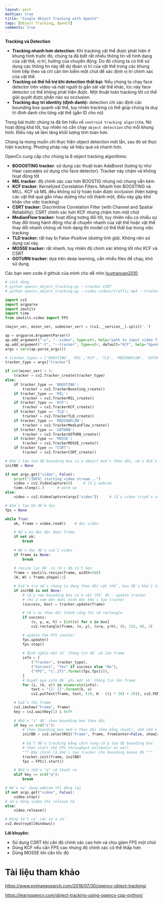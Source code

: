 ```yaml
---
layout: post
mathjax: true
title: "Single Object Tracking with OpenCV"
tags: [Object Tracking, OpenCV]
comments: true
---
```


**Tracking và Detection**

* **Tracking nhanh hơn detection:** Khi tracking vật thể được phát hiện ở khung hình trước đó, chúng ta đã biết rất nhiều thông tin về hình dạng của vật thể, vị trí, hướng của chuyển động. Do đó chúng ta có thể sử dụng các thông tin này để dự đoán vị trí của vật thể trong các khung hình tiếp theo và chỉ cần tìm kiếm một chút để xác định vị trí chính xác của vật thể. 
* **Tracking có thể hỗ trợ khi detection thất bại:** Nếu chúng ta chạy face detector trên video và mặt người bị gần sát vật thể khác, lúc này face detector có thể không phát hiện được. Một thuật toán tracking tốt có thể giải quyết được phần nào sự occlusion.
* **Tracking duy trì identity (định danh):** detection chỉ xác định các bounding box quanh vật thể, tuy nhiên tracking có thể giúp chúng ta duy trì đình danh cho từng vật thể (gắn ID cho nó)

Trong bài trước chúng ta đã tìm hiểu về `centroid tracking algorithm`. Nó hoạt động khá tốt, tuy nhiên nó cần chạy `object detection` cho mỗi khung hình. Điều này sẽ làm tăng khối lượng tính toán hơn.

Chúng ta mong muốn chỉ thực hiện object detection một lần, sau đó sẽ thực hiện tracking. Phương pháp này sẽ hiệu quả và nhanh hơn. 

OpenCv cung cấp cho chúng ta 8 object tracking algorithms:
* **BOOOSTING tracker**: sử dụng các thuật toán AdaBoost (tương tự như Haar cascades sử dụng cho face detector). Tracker này chậm và không hoạt động tốt
* **MIL tracker**: độ chính xác cao hơn BOOSTIG nhưng nói chung vẫn kém
* **KCF tracker**: Kernelized Correlation Filters. Nhanh hơn BOOSTING và MILL. KCF và MIL đều không xử lý hoàn toàn được occlusion (hiện tượng các vật thể quá gần nhau dường như nối thành một, điều này gây khó khăn cho việc tracking)
* **CSRT tracker:** Discrimitive Correlation Filter (with Channel and Spatial Reliability). CSRT chính xác hơn KCF nhưng chậm hơn một chút
* **MedianFlow tracker:** hoạt đồng tương đối tốt, tuy nhiên nếu có nhiều sự thay đổi trong hành động như di chuyển nhanh của vật thể hoặc vật thể thay đổi nhanh chóng về hình dạng thì model có thể thất bại trong việc tracking
* **TLD tracker:** rất hay bị False-Positive (dương tính giả). Không nên sử dụng caí này.
* **MOSSE tracker:** rất nhanh, tuy nhiên độ chính xác không tốt như KCF và CSRT
* **GOTURN tracker:** dựa trên deep learning, cần nhiều files để chạy, khó sử dụng.

Các bạn xem code ở github của mình cho dễ nhìn [huytranvan2010](https://github.com/huytranvan2010/OpenCV-Object-Tracking)
```python
# Cách dùng
# python opencv_object_tracking.py --tracker CSRT
# python opencv_object_tracking.py --video videos/traffic.mp4 --tracker CSRT

import cv2
import argparse
import imutils
import time
from imutils.video import FPS

(major_ver, minor_ver, subminor_ver) = (cv2.__version__).split('.')

ap = argparse.ArgumentParser()
ap.add_argument("-v", "--video", type=str, help="path to input video file")
ap.add_argument("-t", "--tracker", type=str, default="KCF", help="OpenCV object tracker type")
args = vars(ap.parse_args())

# tracker_types = ['BOOSTING', 'MIL','KCF', 'TLD', 'MEDIANFLOW', 'GOTURN', 'MOSSE', 'CSRT']
tracker_type = args["tracker"]

if int(minor_ver) < 3:
    tracker = cv2.Tracker_create(tracker_type)
else:
    if tracker_type == 'BOOSTING':
        tracker = cv2.TrackerBoosting_create()
    if tracker_type == 'MIL':
        tracker = cv2.TrackerMIL_create()
    if tracker_type == 'KCF':
        tracker = cv2.TrackerKCF_create()
    if tracker_type == 'TLD':
        tracker = cv2.TrackerTLD_create()
    if tracker_type == 'MEDIANFLOW':
        tracker = cv2.TrackerMedianFlow_create()
    if tracker_type == 'GOTURN':
        tracker = cv2.TrackerGOTURN_create()
    if tracker_type == 'MOSSE':
        tracker = cv2.TrackerMOSSE_create()
    if tracker_type == "CSRT":
        tracker = cv2.TrackerCSRT_create()

# Khởi tạo tọa độ bounding box của obejct muốn theo dõi, nếu điền vào ở dưới sẽ xử lý 
initBB = None

if not args.get("video", False):
    print("[INFO] starting video stream...")
    video = cv2.VideoCapture(0)     # lấy webcam
    time.sleep(1.)      # warm up
else:
    video = cv2.VideoCapture(args["video"])     # lấy video truyền vào

# khởi tạo bộ đếm fps
fps = None

while True:
    ok, frame = video.read()    # đọc video

    # Nếu ko đọc đọc được frame
    if not ok:
        break
    
    # Nếu đọc đến cuối video
    if frame is None:
        break
    
    # resize lại để có tốc độ tốt hơn
    frame = imutils.resize(frame, width=500)
    (H, W) = frame.shape[:2]

    # kiểm tra nếu chúng ta đang theo dõi vật thể, ban đầu khởi tạo ininBB
    if initBB is not None:
        # lấy new bounding box của vật thể đó - update tracker
        # chú ý xem bên dưới mình mới khởi tạo tracker
        (success, box) = tracker.update(frame)

        # nếu sự theo dõi thành công thì vẽ rectangle
        if success:
            (x, y, w, h) = [int(v) for v in box]
            cv2.rectangle(frame, (x, y), (x+w, y+h), (0, 255, 0), 2)

        # update the FPS counter
        fps.update()
        fps.stop()
        
        # định nghĩa một số thông tin để vẽ lên frame
        info = [
            ("Tracker", tracker_type),
            ("Success", "Yes" if success else "No"),
            ("FPS", "{:.2f}".format(fps.fps())),
        ]
        # Duyệt qua info để ghi một số thông tin lên frame
        for (i, (k, v)) in enumerate(info):
            text = "{}: {}".format(k, v)
            cv2.putText(frame, text, (10, H - ((i * 20) + 20)), cv2.FONT_HERSHEY_SIMPLEX, 0.6, (0, 0, 255), 2)

    # hiển thị frame
    cv2.imshow("Frame", frame)
    key = cv2.waitKey(1) & 0xFF
    
    # Nhấn "s" để chọn bounding box theo dõi
    if key == ord("s"):
        # Chọn bounding box muốn theo dõi (kéo bằng chuột), nhớ nhấn ENTER hoặc SPACE để hoàn thành
        initBB = cv2.selectROI("Frame", frame, fromCenter=False, showCrosshair=True)
        
        # bắt đầu tracking bằng cách cung cấp tọa độ bounding box
        # then start the FPS throughput estimator as well
        """ Đây chính là khởi tạo tracker cho bounding boxes đó """
        tracker.init(frame, initBB)
        fps = FPS().start()

    # Nhấn nhấn "q" sẽ thoát ra
    elif key == ord("q"):
        break

# Nếu sử dụng webcam thì dừng lại
if not args.get("video", False):
    video.stop()
# nếu dùng video thì release nó
else:
    video.release()

# Đóng tất cả các cửa sổ
cv2.destroyAllWindows()

```

**Lời khuyên:**
- Sử dụng CSRT khi cần độ chính xác cao hơn và chịu giảm FPS một chút
- Dùng KCF nếu cần FPS cao nhưng độ chính xác có thể thấp hơn
- Dùng MOSSE khi cần tốc độ

# Tài liệu tham khảo
https://www.pyimagesearch.com/2018/07/30/opencv-object-tracking/

https://learnopencv.com/object-tracking-using-opencv-cpp-python/ 
